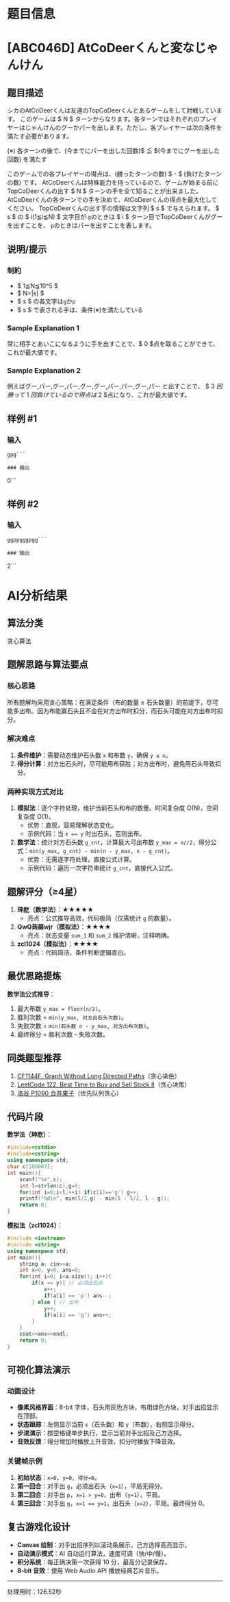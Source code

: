 # 题目信息

# [ABC046D] AtCoDeerくんと変なじゃんけん

## 题目描述

[problemUrl]: https://atcoder.jp/contests/abc046/tasks/arc062_b

シカのAtCoDeerくんは友達のTopCoDeerくんとあるゲームをして対戦しています。 このゲームは $ N $ ターンからなります。各ターンではそれぞれのプレイヤーはじゃんけんのグーかパーを出します。ただし、各プレイヤーは次の条件を満たす必要があります。

(※) 各ターンの後で、(今までにパーを出した回数)$ ≦ $(今までにグーを出した回数) を満たす

このゲームでの各プレイヤーの得点は、(勝ったターンの数) $ - $ (負けたターンの数) です。 AtCoDeerくんは特殊能力を持っているので、ゲームが始まる前にTopCoDeerくんの出す $ N $ ターンの手を全て知ることが出来ました。 AtCoDeerくんの各ターンでの手を決めて、AtCoDeerくんの得点を最大化してください。 TopCoDeerくんの出す手の情報は文字列 $ s $ で与えられます。 $ s $ の $ i(1≦i≦N) $ 文字目が `g`のときは $ i $ ターン目でTopCoDeerくんがグーを出すことを、 `p`のときはパーを出すことを表します。

## 说明/提示

### 制約

- $ 1≦N≦10^5 $
- $ N=|s| $
- $ s $ の各文字は`g`か`p`
- $ s $ で表される手は、条件(※)を満たしている

### Sample Explanation 1

常に相手とあいこになるように手を出すことで、$ 0 $点を取ることができて、これが最大値です。

### Sample Explanation 2

例えばグー,パー,グー,パー,グー,グー,パー,パー,グー,パー と出すことで、 $ 3 $回勝って$ 1 $回負けているので得点は$ 2 $点になり、これが最大値です。

## 样例 #1

### 输入

```
gpg```

### 输出

```
0```

## 样例 #2

### 输入

```
ggppgggpgg```

### 输出

```
2```

# AI分析结果



## 算法分类
贪心算法

## 题解思路与算法要点
### 核心思路
所有题解均采用贪心策略：在满足条件（布的数量 ≤ 石头数量）的前提下，尽可能多出布。因为布能赢石头且不会在对方出布时扣分，而石头可能在对方出布时扣分。

### 解决难点
1. **条件维护**：需要动态维护石头数 `x` 和布数 `y`，确保 `y ≤ x`。
2. **得分计算**：对方出石头时，尽可能用布获胜；对方出布时，避免用石头导致扣分。

### 两种实现方式对比
1. **模拟法**：逐个字符处理，维护当前石头和布的数量。时间复杂度 O(N)，空间复杂度 O(1)。
   - 优势：直观，容易理解状态变化。
   - 示例代码：当 `x == y` 时出石头，否则出布。
2. **数学法**：统计对方石头数 `g_cnt`，计算最大可出布数 `y_max = n//2`，得分公式：`min(y_max, g_cnt) - min(n - y_max, n - g_cnt)`。
   - 优势：无需逐字符处理，直接公式计算。
   - 示例代码：遍历一次字符串统计 `g_cnt`，直接代入公式。

## 题解评分（≥4星）
1. **珅肐（数学法）**：★★★★★  
   - 亮点：公式推导高效，代码极简（仅需统计 `g` 的数量）。
2. **QwQ蒟蒻wjr（模拟法）**：★★★★  
   - 亮点：状态变量 `sum_1` 和 `sum_2` 维护清晰，注释明确。
3. **zcl1024（模拟法）**：★★★★  
   - 亮点：代码简洁，条件判断逻辑直白。

## 最优思路提炼
**数学法公式推导**：
1. 最大布数 `y_max = floor(n/2)`。
2. 胜利次数 = `min(y_max, 对方出石头次数)`。
3. 失败次数 = `min(石头数 n - y_max, 对方出布次数)`。
4. 最终得分 = 胜利次数 - 失败次数。

## 同类题型推荐
1. [CF1144F. Graph Without Long Directed Paths](https://codeforces.com/problemset/problem/1144/F)（贪心染色）
2. [LeetCode 122. Best Time to Buy and Sell Stock II](https://leetcode.com/problems/best-time-to-buy-and-sell-stock-ii/)（贪心决策）
3. [洛谷 P1090 合并果子](https://www.luogu.com.cn/problem/P1090)（优先队列贪心）

## 代码片段
**数学法（珅肐）**：
```cpp
#include<cstdio>
#include<cstring>
using namespace std;
char c[100007];
int main(){
    scanf("%s",c);
    int l=strlen(c),g=0;
    for(int i=0;i<l;++i) if(c[i]=='g') g++;
    printf("%d\n", min(l/2,g) - min(l - l/2, l - g));
    return 0;
}
```

**模拟法（zcl1024）**：
```cpp
#include <iostream>
#include <string>
using namespace std;
int main(){
    string a; cin>>a;
    int x=0, y=0, ans=0;
    for(int i=0; i<a.size(); i++){
        if(x == y){ // 必须出石头
            x++;
            if(a[i] == 'p') ans--;
        } else { // 出布
            y++;
            if(a[i] == 'g') ans++;
        }
    }
    cout<<ans<<endl;
    return 0;
}
```

## 可视化算法演示
### 动画设计
- **像素风格界面**：8-bit 字体，石头用灰色方块，布用绿色方块，对手出招显示在顶部。
- **状态跟踪**：左侧显示当前 `x`（石头数）和 `y`（布数），右侧显示得分。
- **步进演示**：按空格键单步执行，显示当前对手出招及己方选择。
- **音效反馈**：得分增加时播放上升音效，扣分时播放下降音效。

### 关键帧示例
1. **初始状态**：`x=0, y=0, 得分=0`。
2. **第一回合**：对手出 `g`，必须出石头（`x=1`），平局无得分。
3. **第二回合**：对手出 `p`，`x=1 > y=0`，出布（`y=1`），平局。
4. **第三回合**：对手出 `g`，`x=1 == y=1`，出石头（`x=2`），平局。最终得分 0。

## 复古游戏化设计
- **Canvas 绘制**：对手出招序列以滚动条展示，己方选择高亮显示。
- **自动演示模式**：AI 自动运行算法，速度可调（快/中/慢）。
- **积分系统**：每正确决策一次获得 10 分，最高分记录保存。
- **8-bit 音效**：使用 Web Audio API 播放经典芯片音乐。

---
处理用时：126.52秒